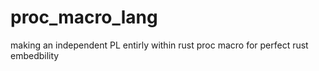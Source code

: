 # proc_macro_lang
making an independent PL entirly within rust proc macro for perfect rust embedbility
